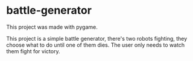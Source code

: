 # battle-generator

This project was made with pygame.

This project is a simple battle generator, there's two robots fighting, they choose what to do until one of them dies. The user only needs to watch them fight for victory.
